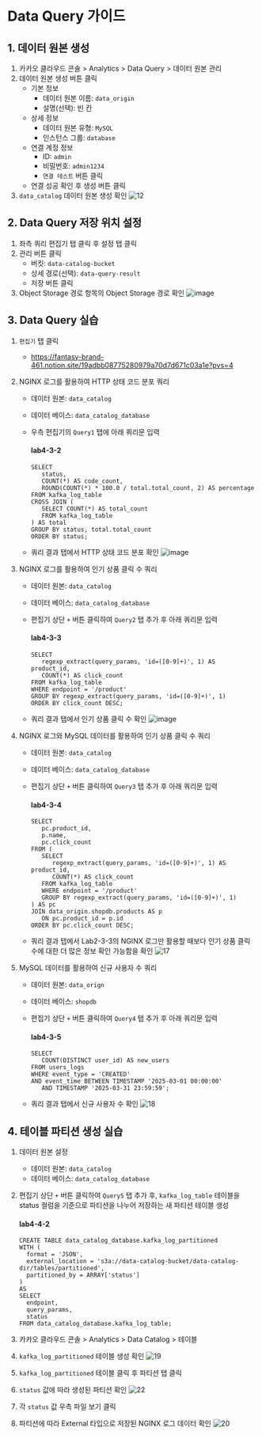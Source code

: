 # Data Query 가이드

## 1. 데이터 원본 생성
1. 카카오 클라우드 콘솔 > Analytics > Data Query > 데이터 원본 관리
2. 데이터 원본 생성 버튼 클릭
   - 기본 정보
      - 데이터 원본 이름: `data_origin`
      - 설명(선택): 빈 칸
   - 상세 정보
      - 데이터 원본 유형: `MySQL`
      - 인스턴스 그룹: `database`
   - 연결 계정 정보
      - ID: `admin`
      - 비밀번호: `admin1234`
      - `연결 테스트` 버튼 클릭
   - 연결 성공 확인 후 생성 버튼 클릭
3. `data_catalog` 데이터 원본 생성 확인
![12](https://github.com/user-attachments/assets/417f3d03-bec6-4749-90fd-71eb50dadc9c)


## 2. Data Query 저장 위치 설정
1. 좌측 쿼리 편집기 탭 클릭 후 설정 탭 클릭
2. 관리 버튼 클릭
   - 버킷: `data-catalog-bucket`
   - 상세 경로(선택): `data-query-result`
   - 저장 버튼 클릭
3. Object Storage 경로 항목의 Object Storage 경로 확인
![image](https://github.com/user-attachments/assets/3cb7ba6b-09bc-4dc6-a3f5-7b56d77fdaae)


## 3. Data Query 실습

1. `편집기` 탭 클릭
   - https://fantasy-brand-461.notion.site/19adbb08775280979a70d7d671c03a1e?pvs=4

2. NGINX 로그를 활용하여 HTTP 상태 코드 분포 쿼리
   - 데이터 원본: `data_catalog`
   - 데이터 베이스: `data_catalog_database`
   - 우측 편집기의 `Query1` 탭에 아래 쿼리문 입력

      #### **lab4-3-2**
      
      ```
      SELECT 
         status,
         COUNT(*) AS code_count,
         ROUND(COUNT(*) * 100.0 / total.total_count, 2) AS percentage
      FROM kafka_log_table
      CROSS JOIN (
         SELECT COUNT(*) AS total_count
         FROM kafka_log_table
      ) AS total
      GROUP BY status, total.total_count
      ORDER BY status; 
      ```
   - 쿼리 결과 탭에서 HTTP 상태 코드 분포 확인
      ![image](https://github.com/user-attachments/assets/0416754a-a6dc-4b59-80a1-ecc873a031c2)

      
3. NGINX 로그를 활용하여 인기 상품 클릭 수 쿼리
   - 데이터 원본: `data_catalog`
   - 데이터 베이스: `data_catalog_database`
   - 편집기 상단 `+` 버튼 클릭하여 `Query2` 탭 추가 후 아래 쿼리문 입력
   
      #### **lab4-3-3**
   
      ```
      SELECT 
         regexp_extract(query_params, 'id=([0-9]+)', 1) AS product_id,
         COUNT(*) AS click_count
      FROM kafka_log_table
      WHERE endpoint = '/product'
      GROUP BY regexp_extract(query_params, 'id=([0-9]+)', 1)
      ORDER BY click_count DESC;
      ```
   - 쿼리 결과 탭에서 인기 상품 클릭 수 확인
      ![image](https://github.com/user-attachments/assets/9b18841d-9955-42ed-b8e6-0a90a2fd2936)

4. NGINX 로그와 MySQL 데이터를 활용하여 인기 상품 클릭 수 쿼리
   - 데이터 원본: `data_catalog`
   - 데이터 베이스: `data_catalog_database`
   - 편집기 상단 `+` 버튼 클릭하여 `Query3` 탭 추가 후 아래 쿼리문 입력
   
      #### **lab4-3-4**
      
      ```
      SELECT 
         pc.product_id,
         p.name,
         pc.click_count
      FROM (
         SELECT 
            regexp_extract(query_params, 'id=([0-9]+)', 1) AS product_id,
            COUNT(*) AS click_count
         FROM kafka_log_table
         WHERE endpoint = '/product'
         GROUP BY regexp_extract(query_params, 'id=([0-9]+)', 1)
      ) AS pc
      JOIN data_origin.shopdb.products AS p
         ON pc.product_id = p.id
      ORDER BY pc.click_count DESC;
      ```
   - 쿼리 결과 탭에서 Lab2-3-3의 NGINX 로그만 활용할 때보다 인기 상품 클릭 수에 대한 더 많은 정보 확인 가능함을 확인
   ![17](https://github.com/user-attachments/assets/c6798673-1854-48b9-aec3-544a00b43e45)


6. MySQL 데이터를 활용하여 신규 사용자 수 쿼리
   - 데이터 원본: `data_orign`
   - 데이터 베이스: `shopdb`
   - 편집기 상단 `+` 버튼 클릭하여 `Query4` 탭 추가 후 아래 쿼리문 입력

      #### **lab4-3-5**

      ```
      SELECT 
         COUNT(DISTINCT user_id) AS new_users
      FROM users_logs
      WHERE event_type = 'CREATED'
      AND event_time BETWEEN TIMESTAMP '2025-03-01 00:00:00'
         AND TIMESTAMP '2025-03-31 23:59:59';
      ```
   - 쿼리 결과 탭에서 신규 사용자 수 확인
   ![18](https://github.com/user-attachments/assets/be8f1ce6-1586-4bae-b742-756d955beef9)


## 4. 테이블 파티션 생성 실습
1. 데이터 원본 설정
   - 데이터 원본: `data_catalog`
   - 데이터 베이스: `data_catalog_database`
2. 편집기 상단 `+` 버튼 클릭하여 `Query5` 탭 추가 후, `kafka_log_table` 테이블을 status 컬럼을 기준으로 파티션을 나누어 저장하는 새 파티션 테이블 생성

   #### **lab4-4-2**

   ```
   CREATE TABLE data_catalog_database.kafka_log_partitioned
   WITH (
     format = 'JSON',
     external_location = 's3a://data-catalog-bucket/data-catalog-dir/tables/partitioned',
     partitioned_by = ARRAY['status']
   )
   AS
   SELECT
     endpoint,
     query_params,
     status
   FROM data_catalog_database.kafka_log_table;
   ```

3. 카카오 클라우드 콘솔 > Analytics > Data Catalog > 테이블
3. `kafka_log_partitioned` 테이블 생성 확인
   ![19](https://github.com/user-attachments/assets/4e36de9a-cbac-41ad-a244-4e95808941f1)

4. `kafka_log_partitioned` 테이블 클릭 후 파티션 탭 클릭
5. `status` 값에 따라 생성된 파티션 확인
   ![22](https://github.com/user-attachments/assets/680e8b72-f57f-48a7-ba8e-dbad91448956)

6. 각 `status` 값 우측 파일 보기 클릭
7. 파티션에 따라 External 타입으로 저장된 NGINX 로그 데이터 확인
   ![20](https://github.com/user-attachments/assets/d165180c-fa32-410b-abe7-962ee0d1b15f)

